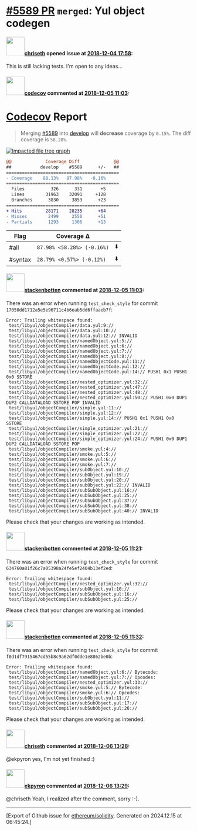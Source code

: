 # [\#5589 PR](https://github.com/ethereum/solidity/pull/5589) `merged`: Yul object codegen

#### <img src="https://avatars.githubusercontent.com/u/9073706?v=4" width="50">[chriseth](https://github.com/chriseth) opened issue at [2018-12-04 17:58](https://github.com/ethereum/solidity/pull/5589):

This is still lacking tests. I'm open to any ideas...

#### <img src="https://avatars.githubusercontent.com/in/254?v=4" width="50">[codecov](https://github.com/apps/codecov) commented at [2018-12-05 11:03](https://github.com/ethereum/solidity/pull/5589#issuecomment-444446713):

# [Codecov](https://codecov.io/gh/ethereum/solidity/pull/5589?src=pr&el=h1) Report
> Merging [#5589](https://codecov.io/gh/ethereum/solidity/pull/5589?src=pr&el=desc) into [develop](https://codecov.io/gh/ethereum/solidity/commit/0e8841005ca7bf93545a1bc76bd8fa0ed67cb32d?src=pr&el=desc) will **decrease** coverage by `0.15%`.
> The diff coverage is `58.28%`.

[![Impacted file tree graph](https://codecov.io/gh/ethereum/solidity/pull/5589/graphs/tree.svg?width=650&token=87PGzVEwU0&height=150&src=pr)](https://codecov.io/gh/ethereum/solidity/pull/5589?src=pr&el=tree)

```diff
@@             Coverage Diff             @@
##           develop    #5589      +/-   ##
===========================================
- Coverage    88.13%   87.98%   -0.16%     
===========================================
  Files          326      331       +5     
  Lines        31963    32091     +128     
  Branches      3830     3853      +23     
===========================================
+ Hits         28171    28235      +64     
- Misses        2499     2550      +51     
- Partials      1293     1306      +13
```

| Flag | Coverage Δ | |
|---|---|---|
| #all | `87.98% <58.28%> (-0.16%)` | :arrow_down: |
| #syntax | `28.79% <0.57%> (-0.12%)` | :arrow_down: |

#### <img src="https://avatars.githubusercontent.com/u/44874361?v=4" width="50">[stackenbotten](https://github.com/stackenbotten) commented at [2018-12-05 11:03](https://github.com/ethereum/solidity/pull/5589#issuecomment-444446776):

There was an error when running `test_check_style` for commit `17050dd1712a5e5e96711c4b6eab5dd6ffaaeb7f`:
```
Error: Trailing whitespace found:
 test/libyul/objectCompiler/data.yul:9:// 
 test/libyul/objectCompiler/data.yul:10:// 
 test/libyul/objectCompiler/data.yul:12:// INVALID 
 test/libyul/objectCompiler/namedObject.yul:5:// 
 test/libyul/objectCompiler/namedObject.yul:6:// 
 test/libyul/objectCompiler/namedObject.yul:7:// 
 test/libyul/objectCompiler/namedObject.yul:8:// 
 test/libyul/objectCompiler/namedObjectCode.yul:11:// 
 test/libyul/objectCompiler/namedObjectCode.yul:12:// 
 test/libyul/objectCompiler/namedObjectCode.yul:14:// PUSH1 0x1 PUSH1 0x0 SSTORE 
 test/libyul/objectCompiler/nested_optimizer.yul:32:// 
 test/libyul/objectCompiler/nested_optimizer.yul:47:// 
 test/libyul/objectCompiler/nested_optimizer.yul:48:// 
 test/libyul/objectCompiler/nested_optimizer.yul:50:// PUSH1 0x0 DUP1 DUP2 CALLDATALOAD SSTORE POP INVALID 
 test/libyul/objectCompiler/simple.yul:11:// 
 test/libyul/objectCompiler/simple.yul:12:// 
 test/libyul/objectCompiler/simple.yul:14:// PUSH1 0x1 PUSH1 0x0 SSTORE 
 test/libyul/objectCompiler/simple_optimizer.yul:21:// 
 test/libyul/objectCompiler/simple_optimizer.yul:22:// 
 test/libyul/objectCompiler/simple_optimizer.yul:24:// PUSH1 0x0 DUP1 DUP2 CALLDATALOAD SSTORE POP 
 test/libyul/objectCompiler/smoke.yul:4:// 
 test/libyul/objectCompiler/smoke.yul:5:// 
 test/libyul/objectCompiler/smoke.yul:6:// 
 test/libyul/objectCompiler/smoke.yul:7:// 
 test/libyul/objectCompiler/subObject.yul:10:// 
 test/libyul/objectCompiler/subObject.yul:19:// 
 test/libyul/objectCompiler/subObject.yul:20:// 
 test/libyul/objectCompiler/subObject.yul:22:// INVALID 
 test/libyul/objectCompiler/subSubObject.yul:16:// 
 test/libyul/objectCompiler/subSubObject.yul:25:// 
 test/libyul/objectCompiler/subSubObject.yul:37:// 
 test/libyul/objectCompiler/subSubObject.yul:38:// 
 test/libyul/objectCompiler/subSubObject.yul:40:// INVALID 

```
Please check that your changes are working as intended.

#### <img src="https://avatars.githubusercontent.com/u/44874361?v=4" width="50">[stackenbotten](https://github.com/stackenbotten) commented at [2018-12-05 11:21](https://github.com/ethereum/solidity/pull/5589#issuecomment-444451769):

There was an error when running `test_check_style` for commit `634760a81f26c7a05398a24fe5ef2404b13ef2ed`:
```
Error: Trailing whitespace found:
 test/libyul/objectCompiler/nested_optimizer.yul:32:// 
 test/libyul/objectCompiler/subObject.yul:10:// 
 test/libyul/objectCompiler/subSubObject.yul:16:// 
 test/libyul/objectCompiler/subSubObject.yul:25:// 

```
Please check that your changes are working as intended.

#### <img src="https://avatars.githubusercontent.com/u/44874361?v=4" width="50">[stackenbotten](https://github.com/stackenbotten) commented at [2018-12-05 11:32](https://github.com/ethereum/solidity/pull/5589#issuecomment-444454479):

There was an error when running `test_check_style` for commit `f0d1df7915467cd55b8c9a62df0dde1e8862be0b`:
```
Error: Trailing whitespace found:
 test/libyul/objectCompiler/namedObject.yul:6:// Bytecode: 
 test/libyul/objectCompiler/namedObject.yul:7:// Opcodes: 
 test/libyul/objectCompiler/nested_optimizer.yul:33:// 
 test/libyul/objectCompiler/smoke.yul:5:// Bytecode: 
 test/libyul/objectCompiler/smoke.yul:6:// Opcodes: 
 test/libyul/objectCompiler/subObject.yul:11:// 
 test/libyul/objectCompiler/subSubObject.yul:17:// 
 test/libyul/objectCompiler/subSubObject.yul:26:// 

```
Please check that your changes are working as intended.

#### <img src="https://avatars.githubusercontent.com/u/9073706?v=4" width="50">[chriseth](https://github.com/chriseth) commented at [2018-12-06 13:28](https://github.com/ethereum/solidity/pull/5589#issuecomment-444870493):

@ekpyron yes, I'm not yet finished :)

#### <img src="https://avatars.githubusercontent.com/u/1347491?v=4" width="50">[ekpyron](https://github.com/ekpyron) commented at [2018-12-06 13:29](https://github.com/ethereum/solidity/pull/5589#issuecomment-444870814):

@chriseth Yeah, I realized after the comment, sorry :-).


-------------------------------------------------------------------------------



[Export of Github issue for [ethereum/solidity](https://github.com/ethereum/solidity). Generated on 2024.12.15 at 06:45:24.]
